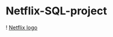 # Netflix-SQL-project
! [Netflix logo](https://github.com/Gagankumarkj/Netflix-SQL-project/blob/main/BrandAssets_Logos_01-Wordmark.jpg)
